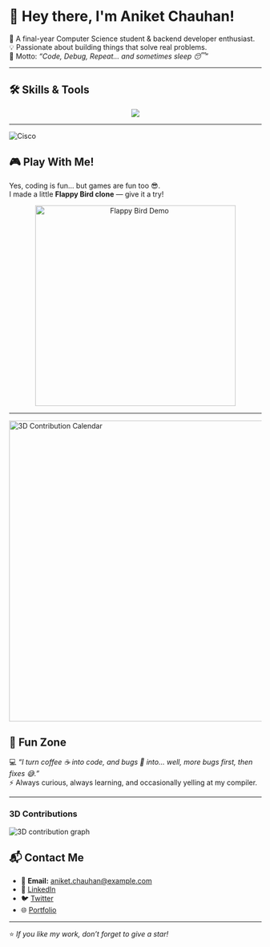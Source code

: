 # 👋 Hey there, I'm Aniket Chauhan!  

🌱 A final-year Computer Science student & backend developer enthusiast.  
💡 Passionate about building things that solve real problems.  
🚀 Motto: *“Code, Debug, Repeat... and sometimes sleep 😴”*  

---

## 🛠️ Skills & Tools  

<p align="center">
  <img src="https://skillicons.dev/icons?i=python,java,javascript,flask,git,github,mysql,aws,azure,docker,kubernetes" />
</p>

---

![Cisco](https://img.shields.io/badge/Cisco-1BA0D7?style=for-the-badge&logo=cisco&logoColor=white)

## 🎮 Play With Me!  

Yes, coding is fun… but games are fun too 😎.  
I made a little **Flappy Bird clone** — give it a try!  

<p align="center">
  <a href="https://aniketchauhan18.github.io/flappy-bird/">
    <img src="https://raw.githubusercontent.com/aniketchauhan18/flappy-bird/main/preview.gif" alt="Flappy Bird Demo" width="400"/>
  </a>
</p>



---

<img src="https://raw.githubusercontent.com/username/username/branch/3d-contrib.svg" alt="3D Contribution Calendar" width="600"/>


## 🎉 Fun Zone  

💻 *“I turn coffee ☕ into code, and bugs 🐛 into... well, more bugs first, then fixes 😅.”*  
⚡ Always curious, always learning, and occasionally yelling at my compiler.  

---

### 3D Contributions
<img src="./profile-3d-contrib/profile-green-animate.svg" alt="3D contribution graph" />


## 📬 Contact Me  

- 📧 **Email:** [aniket.chauhan@example.com](mailto:aniket.chauhan@example.com)  
- 💼 [LinkedIn](https://www.linkedin.com/in/aniketchauhan18)  
- 🐦 [Twitter](https://twitter.com/aniketchauhan18)  
- 🌐 [Portfolio](https://aniketchauhan.dev)  

---

⭐️ *If you like my work, don’t forget to give a star!*  
